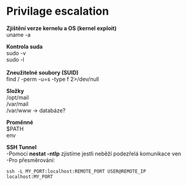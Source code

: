 # Privilage escalation

**Zjištění verze kernelu a OS (kernel exploit)**\
uname -a

**Kontrola suda**\
sudo -v\
sudo -l\
\
**Zneužitelné soubory (SUID)**\
find / -perm -u=s -type f 2>/dev/null

**Složky**\
/opt/mail\
/var/mail\
/var/www -> databáze?

**Proměnné**\
$PATH\
env

**SSH Tunnel**\
-Pomocí **nestat -ntlp** zjistíme jestli neběží podezřelá komunikace ven\
-Pro přesměrování:

```
ssh -L MY_PORT:localhost:REMOTE_PORT USER@REMOTE_IP
localhost:MY_PORT
```





